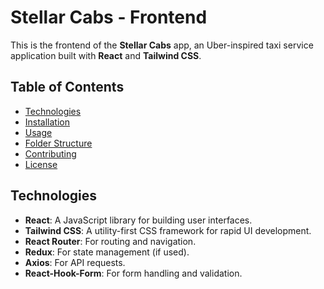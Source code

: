# Stellar Cabs - Frontend

This is the frontend of the **Stellar Cabs** app, an Uber-inspired taxi service application built with **React** and **Tailwind CSS**.

## Table of Contents

- [Technologies](#technologies)
- [Installation](#installation)
- [Usage](#usage)
- [Folder Structure](#folder-structure)
- [Contributing](#contributing)
- [License](#license)

## Technologies

- **React**: A JavaScript library for building user interfaces.
- **Tailwind CSS**: A utility-first CSS framework for rapid UI development.
- **React Router**: For routing and navigation.
- **Redux**: For state management (if used).
- **Axios**: For API requests.
- **React-Hook-Form**: For form handling and validation.
  